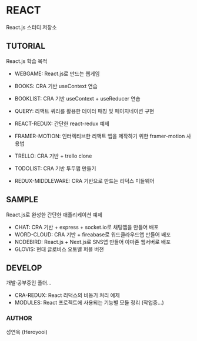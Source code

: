 # REACT
React.js 스터디 저장소

## TUTORIAL
React.js 학습 목적<br />

- WEBGAME: React.js로 만드는 웹게임
- BOOKS: CRA 기반 useContext 연습
- BOOKLIST: CRA 기반 useContext + useReducer 연습

- QUERY: 리액트 쿼리를 활용한 데이터 패칭 및 페이지네이션 구현
- REACT-REDUX: 간단한 react-redux 예제
- FRAMER-MOTION: 인터렉티브한 리액트 앱을 제작하기 위한 framer-motion 사용법
- TRELLO: CRA 기반 + trello clone

- TODOLIST: CRA 기반 투두앱 만들기
- REDUX-MIDDLEWARE: CRA 기반으로 만드는 리덕스 미들웨어

## SAMPLE
React.js로 완성한 간단한 애플리케이션 예제<br />

- CHAT: CRA 기반 + express + socket.io로 채팅앱을 만들어 배포
- WORD-CLOUD: CRA 기반 + fireabase로 워드클라우드앱 만들어 배포
- NODEBIRD: React.js + Next.js로 SNS앱 만들어 아마존 웹서버로 배포
- GLOVIS: 현대 글로비스 오토벨 퍼블 버전

## DEVELOP
개발·공부중인 폴더...<br />

- CRA-REDUX: React 리덕스의 비동기 처리 예제
- MODULES: React 프로젝트에 사용되는 기능별 모듈 정리 (작업중...)


### AUTHOR
성연욱 (Heroyooi)